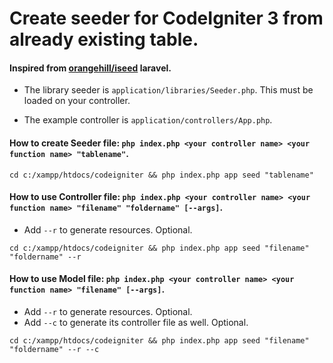# Create seeder for CodeIgniter 3 from already existing table.

#### Inspired from [orangehill/iseed](https://github.com/orangehill/iseed) laravel.

- The library seeder is `application/libraries/Seeder.php`. This must be loaded on your controller.

- The example controller is `application/controllers/App.php`.

#### How to create Seeder file: `php index.php <your controller name> <your function name> "tablename"`.
```
cd c:/xampp/htdocs/codeigniter && php index.php app seed "tablename"
```
#### How to use Controller file: `php index.php <your controller name> <your function name> "filename" "foldername" [--args]`.
- Add `--r` to generate resources. Optional.
```
cd c:/xampp/htdocs/codeigniter && php index.php app seed "filename" "foldername" --r
```
#### How to use Model file: `php index.php <your controller name> <your function name> "filename" [--args]`.
- Add `--r` to generate resources. Optional.
- Add `--c` to generate its controller file as well. Optional.
```
cd c:/xampp/htdocs/codeigniter && php index.php app seed "filename" "foldername" --r --c
```